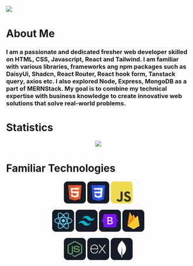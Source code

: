 <img src="https://github.com/yasin-arft/yasin-arft/blob/main/images/icons/banner.png" />

# About Me
### I am a passionate and dedicated fresher web developer skilled on HTML, CSS, Javascript, React and Tailwind. I am familiar with various libraries, frameworks ang npm packages such as DaisyUi, Shadcn, React Router, React hook form, Tanstack query, axios etc. I also explored Node, Express, MongoDB as a part of MERNStack. My goal is to combine my technical expertise with business knowledge to create innovative web solutions that solve real-world problems.

# Statistics
<p align="center">
  <img width="50%" src="https://github-readme-streak-stats.herokuapp.com?user=yasin-arft&theme=highcontrast&border_radius=8" />
</p>

# Familiar Technologies 

<p align="center">
<img src="https://github.com/yasin-arft/yasin-arft/blob/main/images/icons/HTML.png"/>
<img src="https://github.com/yasin-arft/yasin-arft/blob/main/images/icons/css.png"/>
<img src="https://github.com/yasin-arft/yasin-arft/blob/main/images/icons/JavaScript.png"/>
</p>
<p align="center">
<img src="https://github.com/yasin-arft/yasin-arft/blob/main/images/icons/react.png"/>
<img src="https://github.com/yasin-arft/yasin-arft/blob/main/images/icons/tailwind.png"/>
<img src="https://github.com/yasin-arft/yasin-arft/blob/main/images/icons/Bootsrap.png"/>
<img src="https://github.com/yasin-arft/yasin-arft/blob/main/images/icons/firebase.png"/>
</p>
<p align="center">
<img src="https://github.com/yasin-arft/yasin-arft/blob/main/images/icons/node.png"/>
<img src="https://github.com/yasin-arft/yasin-arft/blob/main/images/icons/express.png"/>
<img src="https://github.com/yasin-arft/yasin-arft/blob/main/images/icons/mongo.png"/>
</p>